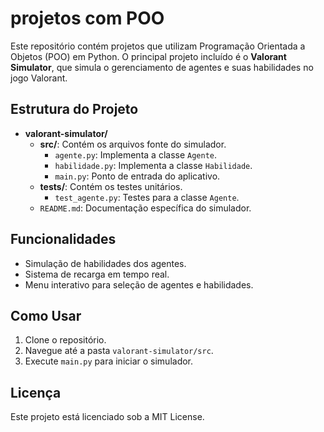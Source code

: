 # projetos com POO

Este repositório contém projetos que utilizam Programação Orientada a Objetos (POO) em Python. O principal projeto incluído é o **Valorant Simulator**, que simula o gerenciamento de agentes e suas habilidades no jogo Valorant.

## Estrutura do Projeto

- **valorant-simulator/**
  - **src/**: Contém os arquivos fonte do simulador.
    - `agente.py`: Implementa a classe `Agente`.
    - `habilidade.py`: Implementa a classe `Habilidade`.
    - `main.py`: Ponto de entrada do aplicativo.
  - **tests/**: Contém os testes unitários.
    - `test_agente.py`: Testes para a classe `Agente`.
  - `README.md`: Documentação específica do simulador.

## Funcionalidades

- Simulação de habilidades dos agentes.
- Sistema de recarga em tempo real.
- Menu interativo para seleção de agentes e habilidades.

## Como Usar

1. Clone o repositório.
2. Navegue até a pasta `valorant-simulator/src`.
3. Execute `main.py` para iniciar o simulador.

## Licença

Este projeto está licenciado sob a MIT License.
```